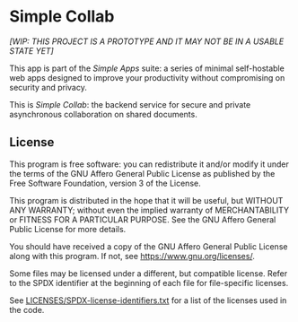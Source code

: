 Simple Collab
=============

_[WIP: THIS PROJECT IS A PROTOTYPE AND IT MAY NOT BE IN A USABLE STATE YET]_

This app is part of the _Simple Apps_ suite: a series of minimal self-hostable
web apps designed to improve your productivity without compromising on security
and privacy.

This is _Simple Collab_: the backend service for secure and private asynchronous
collaboration on shared documents.


## License

This program is free software: you can redistribute it and/or modify it under
the terms of the GNU Affero General Public License as published by the Free
Software Foundation, version 3 of the License.

This program is distributed in the hope that it will be useful, but WITHOUT ANY
WARRANTY; without even the implied warranty of MERCHANTABILITY or FITNESS FOR A
PARTICULAR PURPOSE. See the GNU Affero General Public License for more details.

You should have received a copy of the GNU Affero General Public License along
with this program. If not, see https://www.gnu.org/licenses/.

Some files may be licensed under a different, but compatible license. Refer to
the SPDX identifier at the beginning of each file for file-specific licenses.

See [LICENSES/SPDX-license-identifiers.txt](LICENSES/SPDX-license-identifiers.txt)
for a list of the licenses used in the code.
